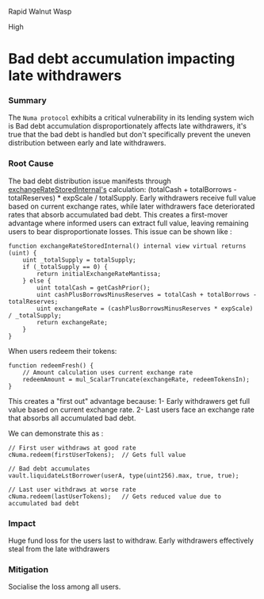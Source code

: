 Rapid Walnut Wasp

High

# Bad debt accumulation impacting late withdrawers

### Summary

The `Numa protocol` exhibits a critical vulnerability in its lending system wich is  Bad debt accumulation disproportionately affects late withdrawers, it's true that  the bad debt is handled but don't specifically prevent the uneven distribution between early and late withdrawers.

### Root Cause

The bad debt distribution issue manifests through [exchangeRateStoredInternal's](https://github.com/sherlock-audit/2024-12-numaauditkomane007/blob/534bdde07b663b69bdb5e4c8be212fcefab80843/Numa/contracts/lending/CToken.sol#L379) calculation: (totalCash + totalBorrows - totalReserves) * expScale / totalSupply. Early withdrawers receive full value based on current exchange rates, while later withdrawers face deteriorated rates that absorb accumulated bad debt. This creates a first-mover advantage where informed users can extract full value, leaving remaining users to bear disproportionate losses.
This issue can be shown like : 
```solidity
function exchangeRateStoredInternal() internal view virtual returns (uint) {
    uint _totalSupply = totalSupply;
    if (_totalSupply == 0) {
        return initialExchangeRateMantissa;
    } else {
        uint totalCash = getCashPrior();
        uint cashPlusBorrowsMinusReserves = totalCash + totalBorrows - totalReserves;
        uint exchangeRate = (cashPlusBorrowsMinusReserves * expScale) / _totalSupply;
        return exchangeRate;
    }
}
```
When users redeem their tokens: 
```solidity
function redeemFresh() {
    // Amount calculation uses current exchange rate
    redeemAmount = mul_ScalarTruncate(exchangeRate, redeemTokensIn);
}
```
This creates a "first out" advantage because: 
1- Early withdrawers get full value based on current exchange rate.
2- Last users face an exchange rate that absorbs all accumulated bad debt.

We can demonstrate this as : 
```solidity
// First user withdraws at good rate
cNuma.redeem(firstUserTokens);  // Gets full value

// Bad debt accumulates
vault.liquidateLstBorrower(userA, type(uint256).max, true, true);

// Last user withdraws at worse rate
cNuma.redeem(lastUserTokens);   // Gets reduced value due to accumulated bad debt
```

### Impact

Huge fund loss for the users last to withdraw.
Early withdrawers effectively steal from the late withdrawers


### Mitigation

Socialise the loss among all users.